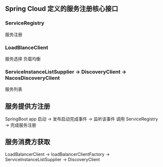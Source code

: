 ## Spring Cloud 定义的服务注册核心接口

### ServiceRegistry 

服务注册

### LoadBlanceClient

服务选择 负载均衡

### ServiceInstanceListSupplier -> DiscoveryClient -> NacosDiscoveryClient

服务列表



## 服务提供方注册

SpringBoot app 启动 -> 发布启动完成事件 -> 监听该事件 调用 ServiceRegistry -> 完成服务注册

## 服务消费方获取

LoadBalancerClient -> loadBalancerClientFactory -> ServiceInstanceListSupplier  -> DiscoveryClient 